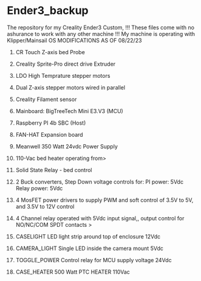 # Ender3_backup
The repository for my Creality Ender3 Custom,
!!! These files come with no ashurance to work with any other machine !!!
My machine is operating with Klipper/Mainsail OS
MODIFICATIONS  AS OF 08/22/23
1. CR Touch Z-axis bed Probe
2. Creality Sprite-Pro direct drive Extruder
3. LDO High Temprature stepper motors
4. Dual Z-axis stepper motors wired in parallel
5. Creality Filament sensor

6. Mainboard: BigTreeTech Mini E3.V3  (MCU)
7. Raspberry PI 4b SBC                (Host)
8. FAN-HAT Expansion board

9. Meanwell 350 Watt 24vdc Power Supply
10. 110-Vac bed heater operating from>
11. Solid State Relay - bed control
12. 2 Buck converters, Step Down voltage controls for: PI power: 5Vdc  Relay power: 5Vdc
13. 4 MosFET power drivers to supply PWM and soft control of 3.5V to 5V, and 3.5V to 12V control

14. 4 Channel relay operated with 5Vdc input signal,, output control for NO/NC/COM SPDT contacts  >
15. CASELIGHT          LED light strip around top of enclosure    12Vdc
16. CAMERA_LIGHT       Single LED inside the camera mount          5Vdc
17. TOGGLE_POWER       Control relay for MCU supply voltage       24Vdc
18. CASE_HEATER        500 Watt PTC HEATER                       110Vac